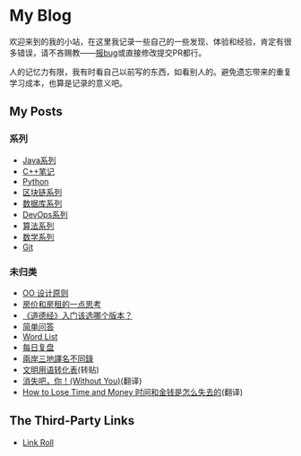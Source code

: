 # My Blog

欢迎来到的我的小站，在这里我记录一些自己的一些发现、体验和经验，肯定有很多错误，请不吝赐教——[报bug](https://github.com/iridiumcao/iridiumcao.github.io/issues)或直接修改提交PR都行。

人的记忆力有限，我有时看自己以前写的东西，如看别人的。避免遗忘带来的重复学习成本，也算是记录的意义吧。

## My Posts

### 系列

* [Java系列](java/index.md)
* [C++笔记](https://iridiumcao.github.io/cpp-note/)
* [Python](python/index.md)
* [区块链系列](blockchain/index.md)
* [数据库系列](database/index.md)
* [DevOps系列](devops/index.md)
* [算法系列](algorithm/index.md)
* [数学系列](maths/index.md)
* [Git](git/index.md)

### 未归类

* [OO 设计原则](oo-design-principle.md)
* [房价和房租的一点思考](house_price_rent.md)
* [《道德经》入门该选哪个版本？](laozi-version.md)
* [简单问答](simple-ask-and-answer.md)
* [Word List](word_list.md)
* [每日复盘](daily_review.md)
* [兩岸三地譯名不同錄](translation_cn_tw_hk.md)
* [文明用语转化表](workspace_phrase.md)(转贴)
* [消失吧，你！(Without You)](without_you.md)(翻译)
* [How to Lose Time and Money 时间和金钱是怎么失去的](how-to-lose-time-and-money.md)(翻译)

## The Third-Party Links

* [Link Roll](link_roll.md)
